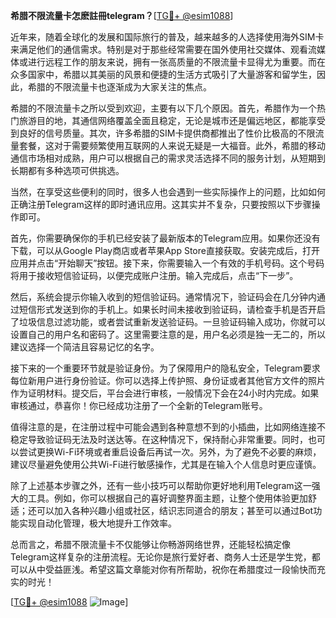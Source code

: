 **希腊不限流量卡怎麽註冊telegram？**[[TG💪+ @esim1088](https://t.me/s/esim1088)]

近年来，随着全球化的发展和国际旅行的普及，越来越多的人选择使用海外SIM卡来满足他们的通信需求。特别是对于那些经常需要在国外使用社交媒体、观看流媒体或进行远程工作的朋友来说，拥有一张高质量的不限流量卡显得尤为重要。而在众多国家中，希腊以其美丽的风景和便捷的生活方式吸引了大量游客和留学生，因此，希腊的不限流量卡也逐渐成为大家关注的焦点。

希腊的不限流量卡之所以受到欢迎，主要有以下几个原因。首先，希腊作为一个热门旅游目的地，其通信网络覆盖全面且稳定，无论是城市还是偏远地区，都能享受到良好的信号质量。其次，许多希腊的SIM卡提供商都推出了性价比极高的不限流量套餐，这对于需要频繁使用互联网的人来说无疑是一大福音。此外，希腊的移动通信市场相对成熟，用户可以根据自己的需求灵活选择不同的服务计划，从短期到长期都有多种选项可供挑选。

当然，在享受这些便利的同时，很多人也会遇到一些实际操作上的问题，比如如何正确注册Telegram这样的即时通讯应用。这其实并不复杂，只要按照以下步骤操作即可。

首先，你需要确保你的手机已经安装了最新版本的Telegram应用。如果你还没有下载，可以从Google Play商店或者苹果App Store直接获取。安装完成后，打开应用并点击“开始聊天”按钮。接下来，你需要输入一个有效的手机号码。这个号码将用于接收短信验证码，以便完成账户注册。输入完成后，点击“下一步”。

然后，系统会提示你输入收到的短信验证码。通常情况下，验证码会在几分钟内通过短信形式发送到你的手机上。如果长时间未接收到验证码，请检查手机是否开启了垃圾信息过滤功能，或者尝试重新发送验证码。一旦验证码输入成功，你就可以设置自己的用户名和密码了。这里需要注意的是，用户名必须是独一无二的，所以建议选择一个简洁且容易记忆的名字。

接下来的一个重要环节就是验证身份。为了保障用户的隐私安全，Telegram要求每位新用户进行身份验证。你可以选择上传护照、身份证或者其他官方文件的照片作为证明材料。提交后，平台会进行审核，一般情况下会在24小时内完成。如果审核通过，恭喜你！你已经成功注册了一个全新的Telegram账号。

值得注意的是，在注册过程中可能会遇到各种意想不到的小插曲，比如网络连接不稳定导致验证码无法及时送达等。在这种情况下，保持耐心非常重要。同时，也可以尝试更换Wi-Fi环境或者重启设备后再试一次。另外，为了避免不必要的麻烦，建议尽量避免使用公共Wi-Fi进行敏感操作，尤其是在输入个人信息时更应谨慎。

除了上述基本步骤之外，还有一些小技巧可以帮助你更好地利用Telegram这一强大的工具。例如，你可以根据自己的喜好调整界面主题，让整个使用体验更加舒适；还可以加入各种兴趣小组或社区，结识志同道合的朋友；甚至可以通过Bot功能实现自动化管理，极大地提升工作效率。

总而言之，希腊不限流量卡不仅能够让你畅游网络世界，还能轻松搞定像Telegram这样复杂的注册流程。无论你是旅行爱好者、商务人士还是学生党，都可以从中受益匪浅。希望这篇文章能对你有所帮助，祝你在希腊度过一段愉快而充实的时光！

[[TG💪+ @esim1088](https://t.me/s/esim1088) ![Image](https://i.postimg.cc/4NQfJmqS/Snipaste-2025-05-13-00-14-12.png)]